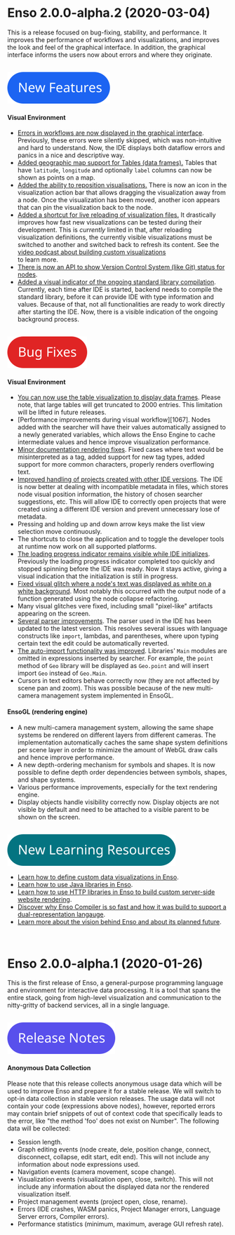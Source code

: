 # Enso 2.0.0-alpha.2 (2020-03-04)
This is a release focused on bug-fixing, stability, and performance. It improves the performance of
workflows and visualizations, and improves the look and feel of the graphical interface. In addition, the
graphical interface informs the users now about errors and where they originate.


<br/>![New Features](/docs/assets/tags/new_features.svg)

#### Visual Environment
- [Errors in workflows are now displayed in the graphical interface][1215]. Previously, these errors were 
  silently skipped, which was non-intuitive and hard to understand. Now, the IDE displays both
  dataflow errors and panics in a nice and descriptive way. 
- [Added geographic map support for Tables (data frames).][1187] Tables that have `latitude`, `longitude`
  and optionally `label` columns can now be shown as points on a map.
- [Added the ability to reposition visualisations.][1096] There is now an icon in the visualization
  action bar that allows dragging the visualization away from a node. Once the visualization has 
  been moved, another icon appears that can pin the visualization back to the node.
- [Added a shortcut for live reloading of visualization files.][1190] It drastically improves how fast new
  visualizations can be tested during their development. This is _currently_ limited in that, after reloading visualization 
  definitions, the currently visible visualizations must be switched to another and switched back to
  refresh its content. See the [video podcast about building custom visualizations][podcast-custom-visualizations]  
  to learn more.
- [There is now an API to show Version Control System (like Git) status for nodes][1160].
- [Added a visual indicator of the ongoing standard library compilation][1264]. Currently, each time
  after IDE is started, backend needs to compile the standard library, before it can provide IDE
  with type information and values. Because of that, not all functionalities are ready to work 
  directly after starting the IDE. Now, there is a visible indication of the ongoing background
  process.
  

<br/>![Bug Fixes](/docs/assets/tags/bug_fixes.svg)

#### Visual Environment
- [You can now use the table visualization to display data frames][1181]. Please note, that large 
  tables will get truncated to 2000 entries. This limitation will be lifted in future releases.
- [Performance improvements during visual workflow][1067]. Nodes added with the searcher will have their
  values automatically assigned to a newly generated variables, which allows the Enso Engine to cache
  intermediate values and hence improve visualization performance.
- [Minor documentation rendering fixes][1098]. Fixed cases where text would be misinterpreted as a
  tag, added support for new tag types, added support for more common characters, properly renders
  overflowing text.
- [Improved handling of projects created with other IDE versions][1214]. The IDE is now better at
  dealing with incompatible metadata in files, which stores node visual position information, the history of chosen
  searcher suggestions, etc. This will allow IDE to correctly open projects that were created
  using a different IDE version and prevent unnecessary lose of metadata.
- Pressing and holding up and down arrow keys make the list view selection move continuously.
- The shortcuts to close the application and to toggle the developer tools at runtime now work on all supported platforms.
- [The loading progress indicator remains visible while IDE initializes][1237]. Previously the loading progress indicator completed too quickly and stopped spinning before the IDE was
  ready. Now it stays active, giving a visual indication that the initialization is still in
  progress.
- [Fixed visual glitch where a node's text was displayed as white on a white background][1264]. Most 
  notably this occurred with the output node of a function generated using the node collapse refactoring.
- Many visual glitches vere fixed, including small "pixel-like" artifacts appearing on the screen.
- [Several parser improvements][1274]. The parser used in the IDE has been updated to the latest 
  version. This resolves several issues with language constructs like `import`, lambdas, and 
  parentheses, where upon typing certain text the edit could be automatically reverted.
- [The auto-import functionality was improved][1279]. Libraries' `Main` modules are omitted in 
  expressions inserted by searcher. For example, the `point` method of `Geo` library will be 
  displayed as `Geo.point` and will insert import `Geo` instead of `Geo.Main`.
- Cursors in text editors behave correctly now (they are not affected by scene pan and zoom). This
  was possible because of the new multi-camera management system implemented in EnsoGL.
  
#### EnsoGL (rendering engine)
- A new multi-camera management system, allowing the same shape systems be rendered on different 
  layers from different cameras. The implementation automatically caches the same shape system
  definitions per scene layer in order to minimize the amount of WebGL draw calls and hence improve performance.
- A new depth-ordering mechanism for symbols and shapes. It is now possible to define depth order 
  dependencies between symbols, shapes, and shape systems.
- Various performance improvements, especially for the text rendering engine.
- Display objects handle visibility correctly now. Display objects are not visible by default and 
  need to be attached to a visible parent to be shown on the screen.

  

<br/>![New Learning Resources](/docs/assets/tags/new_learning_resources.svg)

- [Learn how to define custom data visualizations in Enso][podcast-custom-visualizations].
- [Learn how to use Java libraries in Enso][podcast-java-interop].
- [Learn how to use HTTP libraries in Enso to build custom server-side website rendering][podcast-http-server].
- [Discover why Enso Compiler is so fast and how it was build to support a dual-representation langauge][podcast-compiler-internals].
- [Learn more about the vision behind Enso and about its planned future][podcast-future-of-enso].

[1096]: https://github.com/enso-org/ide/pull/1172
[1098]: https://github.com/enso-org/ide/pull/1098
[1181]: https://github.com/enso-org/ide/pull/1181
[1215]: https://github.com/enso-org/ide/pull/1215          
[1160]: https://github.com/enso-org/ide/pull/1160
[1190]: https://github.com/enso-org/ide/pull/1190
[1187]: https://github.com/enso-org/ide/pull/1187
[1068]: https://github.com/enso-org/ide/pull/1068
[1214]: https://github.com/enso-org/ide/pull/1214
[1237]: https://github.com/enso-org/ide/pull/1237
[1264]: https://github.com/enso-org/ide/pull/1264
[1274]: https://github.com/enso-org/ide/pull/1274
[1279]: https://github.com/enso-org/ide/pull/1279

[podcast-java-interop]: https://www.youtube.com/watch?v=bcpOEX1x06I&t=468s&ab_channel=Enso
[podcast-compiler-internals]: https://www.youtube.com/watch?v=BibjcUjdkO4&ab_channel=Enso
[podcast-custom-visualizations]: https://www.youtube.com/watch?v=wFkh5LgAZTs&t=5439s&ab_channel=Enso
[podcast-http-server]: https://www.youtube.com/watch?v=BYUAL4ksEgY&ab_channel=Enso
[podcast-future-of-enso]: https://www.youtube.com/watch?v=rF8DuJPOfTs&t=1863s&ab_channel=Enso
<br/>


# Enso 2.0.0-alpha.1 (2020-01-26)
This is the first release of Enso, a general-purpose programming language and environment for 
interactive data processing. It is a tool that spans the entire stack, going from high-level 
visualization and communication to the nitty-gritty of backend services, all in a single language.

<br/>![Release Notes](/docs/assets/tags/release_notes.svg)

#### Anonymous Data Collection
Please note that this release collects anonymous usage data which will be used to improve Enso and 
prepare it for a stable release. We will switch to opt-in data collection in stable version 
releases. The usage data will not contain your code (expressions above nodes), however, reported 
errors may contain brief snippets of out of context code that specifically leads to the error, like 
"the method 'foo' does not exist on Number". The following data will be collected:
- Session length.
- Graph editing events (node create, dele, position change, connect, disconnect, collapse, edit 
  start, edit end). This will not include any information about node expressions used.
- Navigation events (camera movement, scope change).
- Visualization events (visualization open, close, switch). This will not include any information 
  about the displayed data nor the rendered visualization itself.
- Project management events (project open, close, rename).
- Errors (IDE crashes, WASM panics, Project Manager errors, Language Server errors, Compiler 
  errors).
- Performance statistics (minimum, maximum, average GUI refresh rate).
